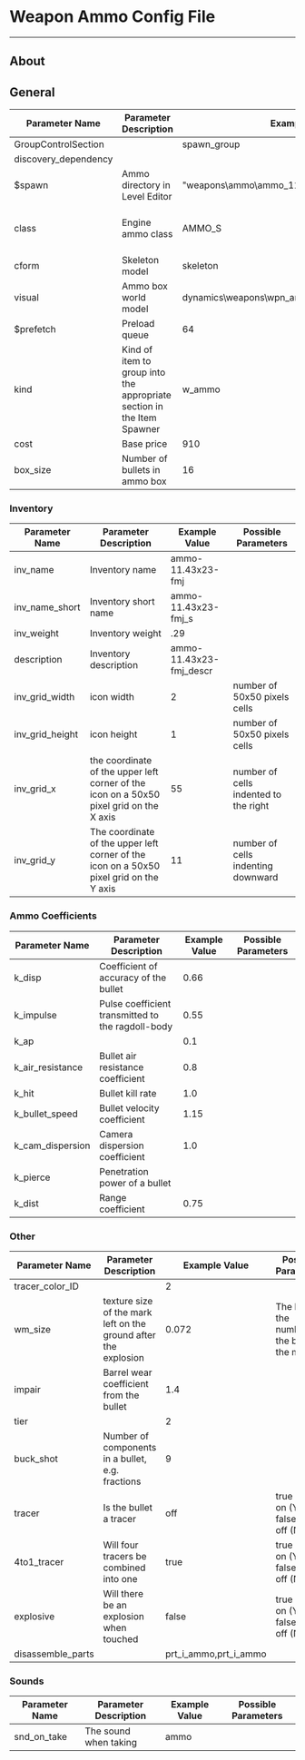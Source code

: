 # Weapon Ammo Config File

___

## About

## General

| Parameter Name | Parameter Description | Example Value | Possible Parameters |
|---|---|---|---|
| GroupControlSection |  | spawn_group |  |
| discovery_dependency |  |  |  |
| $spawn | Ammo directory in Level Editor | "weapons\ammo\ammo_11.43x23_hydro" |  |
| class | Engine ammo class | AMMO_S | AMMO_S<br> S_VOG25<br> S_OG7B<br> S_M209 |
| cform | Skeleton model | skeleton |  |
| visual | Ammo box world model  | dynamics\weapons\wpn_ammo\ammo_1143x23_fmj.ogf | Path to file |
| $prefetch | Preload queue | 64 |  |
| kind | Kind of item to group into the appropriate section in the Item Spawner | w_ammo |  |
| cost | Base price | 910 |  |
| box_size | Number of bullets in ammo box | 16 |  |

### Inventory

| Parameter Name | Parameter Description | Example Value | Possible Parameters |
|---|---|---|---|
| inv_name | Inventory name | ammo-11.43x23-fmj |  |
| inv_name_short | Inventory short name | ammo-11.43x23-fmj_s |  |
| inv_weight | Inventory weight | .29 |   |
| description | Inventory description | ammo-11.43x23-fmj_descr |  |
| inv_grid_width | icon width | 2 | number of 50x50 pixels cells |
| inv_grid_height | icon height | 1 | number of 50x50 pixels cells |
| inv_grid_x | the coordinate of the upper left corner of the icon on a 50x50 pixel grid on the X axis | 55 | number of cells indented to the right |
| inv_grid_y | The coordinate of the upper left corner of the icon on a 50x50 pixel grid on the Y axis | 11 | number of cells indenting downward |

### Ammo Coefficients

| Parameter Name | Parameter Description | Example Value | Possible Parameters |
|---|---|---|---|
| k_disp | Coefficient of accuracy of the bullet | 0.66 |  |
| k_impulse | Pulse coefficient transmitted to the ragdoll-body | 0.55 |  |
| k_ap |  | 0.1 |  |
| k_air_resistance | Bullet air resistance coefficient | 0.8 |  |
| k_hit | Bullet kill rate | 1.0 |  |
| k_bullet_speed | Bullet velocity coefficient | 1.15 |  |
| k_cam_dispersion | Camera dispersion coefficient | 1.0 |  |
| k_pierce | Penetration power of a bullet |  |  |
| k_dist | Range coefficient | 0.75 |  |

### Other

| Parameter Name | Parameter Description | Example Value | Possible Parameters |
|---|---|---|---|
| tracer_color_ID |  | 2 |  |
| wm_size | texture size of the mark left on the ground after the explosion | 0.072 | The bigger the number, the bigger the mark |
| impair | Barrel wear coefficient from the bullet | 1.4 |  |
| tier |  | 2 |  |
| buck_shot | Number of components in a bullet, e.g. fractions | 9 |  |
| tracer | Is the bullet a tracer | off | true - 1 - on (Yes)<br> false - 0 - off (No) |
| 4to1_tracer | Will four tracers be combined into one | true | true - 1 - on (Yes)<br> false - 0 - off (No) |
| explosive | Will there be an explosion when touched | false | true - 1 - on (Yes)<br> false - 0 - off (No) |
| disassemble_parts |  | prt_i_ammo,prt_i_ammo |  |

### Sounds

| Parameter Name | Parameter Description | Example Value | Possible Parameters |
|---|---|---|---|
| snd_on_take | The sound when taking | ammo |  |
